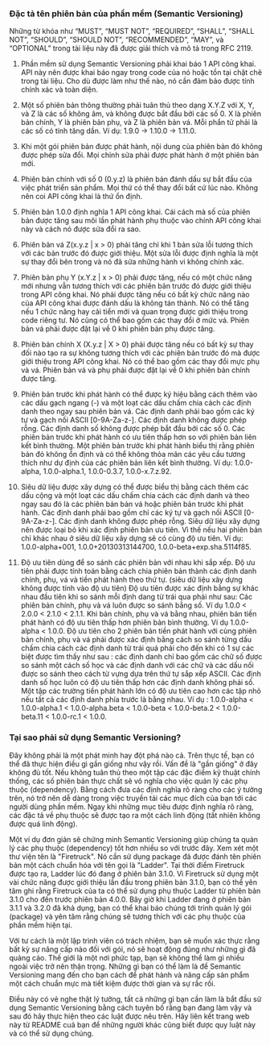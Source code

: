 ### Đặc tả tên phiên bản của phần mềm (Semantic Versioning)
Những từ khóa như “MUST”, “MUST NOT”, “REQUIRED”, “SHALL”, “SHALL NOT”, “SHOULD”, “SHOULD NOT”, “RECOMMENDED”, “MAY”, và “OPTIONAL” trong tài liệu này đã được giải thích và mô tả trong RFC 2119.

1. Phần mềm sử dụng Semantic Versioning phải khai báo 1 API công khai. API này nên được khai báo ngay trong code của nó hoặc tồn tại chặt chẽ trong tài liệu. Cho dù được làm như thế nào, nó cần đảm bảo được tính chính xác và toàn diện.

2. Một số phiên bản thông thường phải tuân thủ theo dạng X.Y.Z với X, Y, và Z là các số không âm, và không được bắt đầu bởi các số 0. X là phiên bản chính, Y là phiên bản phụ, và Z là phiên bản vá. Mỗi phẩn tử phải là các số có tính tăng dần. Ví dụ: 1.9.0 -> 1.10.0 -> 1.11.0.

3. Khi một gói phiên bản được phát hành, nội dung của phiên bản đó không được phép sửa đổi. Mọi chỉnh sửa phải được phát hành ở một phiên bản mới.

4. Phiên bản chính với số 0 (0.y.z) là phiên bản đánh dấu sự bắt đầu của việc phát triển sản phẩm. Mọi thứ có thể thay đổi bất cứ lúc nào. Không nên coi API công khai là thứ ổn định. 

5. Phiên bản 1.0.0 định nghĩa 1 API công khai. Cái cách mà số của phiên bản được tăng sau môi lần phát hành phụ thuộc vào chính API công khai này và cách nó được sửa đổi ra sao.

6. Phiên bản vá Z(x.y.z | x > 0) phải tăng chỉ khi 1 bản sửa lỗi tương thích với các bản trước đó được giới thiệu. Một sửa lỗi được định nghĩa là một sự thay đổi bên trong và nó đã sửa những hành vi không chính xác.

7. Phiên bản phụ Y (x.Y.z | x > 0) phải được tăng, nếu có một chức năng mới nhưng vẫn tương thích với các phiên bản trước đó được giới thiệu trong API công khai. Nó phải được tăng nếu có bất kỳ chức năng nào của API công khai được đánh dấu là không tán thành. Nó có thể tăng nếu 1 chức năng hay cải tiển mới và quan trọng được giới thiệu trong code riêng tư. Nó cũng có thể bao gồm các thay đổi ở mức vá. Phiên bản vá phải được đặt lại về 0 khi phiên bản phụ được tăng.

8. Phiên bản chính X (X.y.z | X > 0) phải được tăng nếu có  bất kỳ sự thay đối nào tạo ra sự không tương thích với các phiên bản trước đó mà được giới thiệu trong API công khai. Nó có thể bao gồm các thay đổi mực phụ và vá. Phiên bản vá và phụ phải được đặt lại về 0 khi phiên bản chính được tăng.

9. Phiên bản trước khi phát hành có thể được ký hiệu bằng cách thêm vào các dấu gạch ngang (-) và một loạt các dấu chấm chia cách các định danh theo ngay sau phiên bản vá. Các định danh phải bao gồm các ký tự và gạch nối ASCII [0-9A-Za-z-]. Các định danh không được phép rỗng. Các định danh số không được phép bắt đầu bởi các số 0. Các phiên bản trước khi phát hành có ưu tiên thấp hơn so với phiên bản liên kết bình thường. Một phiên bản trước khi phát hành biểu thị rằng phiên bản đó không ổn định và có thể không thỏa mãn các yêu cầu tương thích như dự định của các phiên bản liên kết bình thường. Ví dụ: 1.0.0-alpha, 1.0.0-alpha.1, 1.0.0-0.3.7, 1.0.0-x.7.z.92.

10. Siêu dữ liệu được xây dựng có thể được biểu thị bằng cách thêm các dấu cộng và một loạt các dấu chấm chia cách các định danh và theo ngay sau đó là các phiên bản bản vá hoặc phiên bản trước khi phát hành. Các định danh phải bao gồm chỉ các ký tự và gạch nối ASCII [0-9A-Za-z-]. Các định danh không được phép rỗng. Siêu dữ liệu xây dựng nên được loại bỏ khi xác định phiên bản ưu tiên. Vì thế nếu hai phiên bản chỉ khác nhau ở siêu dữ liệu xây dựng sẽ có cùng độ ưu tiên. Ví dụ: 1.0.0-alpha+001, 1.0.0+20130313144700, 1.0.0-beta+exp.sha.5114f85.

11. Độ ưu tiên dùng để so sánh các phiên bản với nhau khi sắp xếp. Độ ưu tiên phải được tính toán bằng cách chia phiên bản thành các định danh chính, phụ, vá và tiền phát hành theo thứ tự. (siêu dữ liệu xây dựng không được tính vào độ ưu tiên)
Độ ưu tiên được xác định bằng sự khác nhau đầu tiên khi so sánh mỗi định dang từ trái qua phải như sau: Các phiên bản chính, phụ và vá luôn được so sánh bằng số. Ví dụ  1.0.0 < 2.0.0 < 2.1.0 < 2.1.1. Khi bản chính, phụ và vá bằng nhau, phiên bản tiền phát hành có độ ưu tiên thấp hơn phiên bản bình thường. Ví dụ 1.0.0-alpha < 1.0.0. Độ ưu tiên cho 2 phiên bản tiền phát hành với cùng phiên bản chính, phụ và vá phải được xác định bằng cách so sánh từng dấu chấm chia cách các định danh từ trái quá phải cho đến khi có 1 sự các biệt được tìm thấy như sau : các định danh chỉ bao gồm các chữ số được so sánh một cách số học và các định danh với các chữ và các dấu nối được so sánh theo cách từ vựng dựa trên thứ tự sắp xếp ASCII. Các định danh số học luôn có độ ưu tiên thấp hơn các định danh không phải số. Một tập các trường tiền phát hành lớn có độ ưu tiên cao hơn các tập nhỏ nếu tất cả các định danh phía trước là bằng nhau. Ví dụ : 1.0.0-alpha < 1.0.0-alpha.1 < 1.0.0-alpha.beta < 1.0.0-beta < 1.0.0-beta.2 < 1.0.0-beta.11 < 1.0.0-rc.1 < 1.0.0.

### Tại sao phải sử dụng Semantic Versioning?
Đây không phải là một phát minh hay đột phá nào cả. Trên thực tế, bạn có thể đã thực hiện điều gì gần giống như vậy rồi. Vấn đề là "gần giống" ở đây không đủ tốt. Nếu không tuân thủ theo một tập các đặc điểm kỹ thuật chính thống, các số phiên bản thực chất sẽ vô nghĩa cho việc quản lý các phụ thuộc (dependency). Bằng cách đưa các định nghĩa rõ ràng cho các ý tưởng trên, nó trở nên dễ dàng trong việc truyền tải các mục đích của bạn tới các người dùng phần mềm. Ngay khi những mục tiêu được định nghĩa rõ ràng, các đặc tả về phụ thuộc sẽ được tạo ra một cách linh động (tất nhiên không được quá linh động).

Một ví dụ đơn giản sẽ chứng minh Semantic Versioning giúp chúng ta quản lý các phụ thuộc (dependency) tốt hơn nhiều so với trước đây. Xem xét một thư viện tên là "Firetruck". Nó cần sử dụng package đã được đánh tên phiên bản một cách chuẩn hóa với tên gọi là "Ladder". Tại thời điểm Firetruck được tạo ra, Ladder lúc đó đang ở phiên bản 3.1.0. Vì Firetruck sử dụng một vài chức năng được giới thiệu lần đầu trong phiên bản 3.1.0, bạn có thể yên tâm ghi rằng Firetruck của ta có thể sử dụng phụ thuộc Ladder từ phiên bản 3.1.0 cho đến trước phiên bản 4.0.0. Bây giờ khi Ladder đang ở phiên bản 3.1.1 và 3.2.0 đã khả dụng, bạn có thể khai báo chúng tới trình quản lý gói (package) và yên tâm rằng chúng sẽ tương thích với các phụ thuộc của phần mềm hiện tại.

Với tư cách là một lập trình viên có trách nhiệm, bạn sẽ muốn xác thực rằng bất kỳ sự nâng cấp nào đối với gói, nó sẽ hoạt động đúng như những gì đã quảng cáo. Thế giới là một nơi phức tạp, bạn sẽ không thể làm gì nhiều ngoài việc trở nên thận trọng. Những gì bạn có thể làm là để Semantic Versioning mang đến cho bạn cách để phát hành và nâng cấp sản phẩm một cách chuẩn mực mà tiết kiệm được thời gian và sự rắc rối.

Điều này có vẻ nghe thật lý tưởng, tất cả những gì bạn cần làm là bắt đầu sử dụng Semantic Versioning bằng cách tuyên bố rằng bạn đang làm vậy và sau đó hãy thực hiện theo các luật được nêu trên. Hãy liên kết trang web này từ README cuả bạn để những người khác cũng biết được quy luật này và có thể sử dụng chúng.

